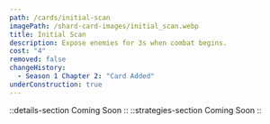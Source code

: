 ```yaml
---
path: /cards/initial-scan
imagePath: /shard-card-images/initial_scan.webp
title: Initial Scan
description: Expose enemies for 3s when combat begins.
cost: "4"
removed: false
changeHistory:
  - Season 1 Chapter 2: "Card Added"
underConstruction: true
---
```

::details-section
Coming Soon
::
::strategies-section
Coming Soon
::
